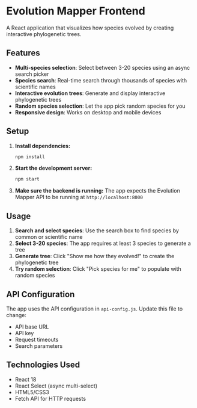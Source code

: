 # Evolution Mapper Frontend

A React application that visualizes how species evolved by creating interactive phylogenetic trees.

## Features

- **Multi-species selection**: Select between 3-20 species using an async search picker
- **Species search**: Real-time search through thousands of species with scientific names
- **Interactive evolution trees**: Generate and display interactive phylogenetic trees
- **Random species selection**: Let the app pick random species for you
- **Responsive design**: Works on desktop and mobile devices

## Setup

1. **Install dependencies:**
   ```bash
   npm install
   ```

2. **Start the development server:**
   ```bash
   npm start
   ```

3. **Make sure the backend is running:**
   The app expects the Evolution Mapper API to be running at `http://localhost:8000`

## Usage

1. **Search and select species**: Use the search box to find species by common or scientific name
2. **Select 3-20 species**: The app requires at least 3 species to generate a tree
3. **Generate tree**: Click "Show me how they evolved!" to create the phylogenetic tree
4. **Try random selection**: Click "Pick species for me" to populate with random species

## API Configuration

The app uses the API configuration in `api-config.js`. Update this file to change:
- API base URL
- API key
- Request timeouts
- Search parameters

## Technologies Used

- React 18
- React Select (async multi-select)
- HTML5/CSS3
- Fetch API for HTTP requests